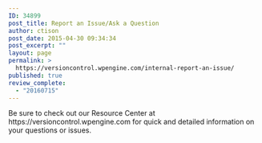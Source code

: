 ```yaml
---
ID: 34899
post_title: Report an Issue/Ask a Question
author: ctison
post_date: 2015-04-30 09:34:34
post_excerpt: ""
layout: page
permalink: >
  https://versioncontrol.wpengine.com/internal-report-an-issue/
published: true
review_complete:
  - "20160715"
---
```

<p class="p1"><span class="s1">Be sure to check out our Resource Center at https://versioncontrol.wpengine.com for quick and detailed information on your questions or issues.</span></p>